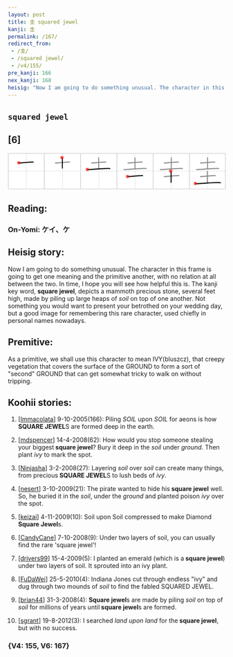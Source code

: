```yaml
---
layout: post
title: 圭 squared jewel
kanji: 圭
permalink: /167/
redirect_from:
 - /圭/
 - /squared jewel/
 - /v4/155/
pre_kanji: 166
nex_kanji: 168
heisig: "Now I am going to do something unusual. The character in this frame is going to get one meaning and the primitive another, with no relation at all between the two. In time, I hope you will see how helpful this is. The kanji key word, <b>square jewel</b>, depicts a mammoth precious stone, several feet high, made by piling up large heaps of <i>soil</i> on top of one another. Not something you would want to present your betrothed on your wedding day, but a good image for remembering this rare character, used chiefly in personal names nowadays. As a primitive, we shall use this character to mean IVY(bluszcz), that creepy vegetation that covers the surface of the GROUND to form a sort of &quot;second&quot; GROUND that can get somewhat tricky to walk on without tripping."
---
```


## `squared jewel`

## [6]

<div class="stroke"><img src="../images/E59CAD.png" /></div>

## Reading:

### On-Yomi: ケイ、ケ

## Heisig story:

Now I am going to do something unusual. The character in this frame is going to get one meaning and the primitive another, with no relation at all between the two. In time, I hope you will see how helpful this is. The kanji key word, <b>square jewel</b>, depicts a mammoth precious stone, several feet high, made by piling up large heaps of <i>soil</i> on top of one another. Not something you would want to present your betrothed on your wedding day, but a good image for remembering this rare character, used chiefly in personal names nowadays.

## Premitive:

As a primitive, we shall use this character to mean IVY(bluszcz), that creepy vegetation that covers the surface of the GROUND to form a sort of &quot;second&quot; GROUND that can get somewhat tricky to walk on without tripping.

## Koohii stories:

1) [<a href="http://kanji.koohii.com/profile/Immacolata">Immacolata</a>] 9-10-2005(166): Piling <em>SOIL</em> upon <em>SOIL</em> for aeons is how<strong> SQUARE JEWEL</strong>S are formed deep in the earth.

2) [<a href="http://kanji.koohii.com/profile/mdspencer">mdspencer</a>] 14-4-2008(62): How would you stop someone stealing your biggest<strong> square jewel</strong>? Bury it deep in the <em>soil</em> under <em>ground</em>. Then plant <em>ivy</em> to mark the spot.

3) [<a href="http://kanji.koohii.com/profile/Ninjasha">Ninjasha</a>] 3-2-2008(27): Layering <em>soil</em> over <em>soil</em> can create many things, from precious<strong> SQUARE JEWEL</strong>S to lush beds of <em>ivy</em>.

4) [<a href="http://kanji.koohii.com/profile/nesert">nesert</a>] 3-10-2009(21): The pirate wanted to hide his<strong> square jewel</strong> well. So, he buried it in the <em>soil</em>, under the <em>ground</em> and planted poison <em>ivy</em> over the spot.

5) [<a href="http://kanji.koohii.com/profile/keizai">keizai</a>] 4-11-2009(10): Soil upon Soil compressed to make Diamond<strong> Square Jewel</strong>s.

6) [<a href="http://kanji.koohii.com/profile/CandyCane">CandyCane</a>] 7-10-2008(9): Under two layers of soil, you can usually find the rare &#039;square jewel&#039;!

7) [<a href="http://kanji.koohii.com/profile/drivers99">drivers99</a>] 15-4-2009(5): I planted an emerald (which is a<strong> square jewel</strong>) under two layers of soil. It sprouted into an ivy plant.

8) [<a href="http://kanji.koohii.com/profile/FuDaWei">FuDaWei</a>] 25-5-2010(4): Indiana Jones cut through endless &quot;ivy&quot; and dug through two mounds of <em>soil</em> to find the fabled SQUARED JEWEL.

9) [<a href="http://kanji.koohii.com/profile/brian44">brian44</a>] 31-3-2008(4): <strong>Square jewel</strong>s are made by piling <em>soil</em> on top of <em>soil</em> for millions of years until<strong> square jewel</strong>s are formed.

10) [<a href="http://kanji.koohii.com/profile/sgrant">sgrant</a>] 19-8-2012(3): I searched <em>land upon land</em> for the<strong> square jewel</strong>, but with no success.

### {V4: 155, V6: 167}
